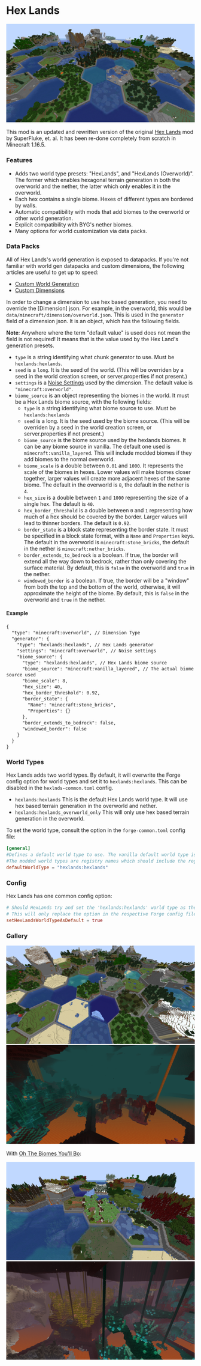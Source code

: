 # Hex Lands

![Hex Lands Overworld](./img/hex_overworld.png)

This mod is an updated and rewritten version of the original [Hex Lands](https://www.curseforge.com/minecraft/mc-mods/hex-lands) mod by SuperFluke, et. al. It has been re-done completely from scratch in Minecraft 1.16.5.

### Features

- Adds two world type presets: "HexLands", and "HexLands (Overworld)". The former which enables hexagonal terrain generation in both the overworld and the nether, the latter which only enables it in the overworld.
- Each hex contains a single biome. Hexes of different types are bordered by walls.
- Automatic compatibility with mods that add biomes to the overworld or other world generation.
- Explicit compatibility with BYG's nether biomes.
- Many options for world customization via data packs.

### Data Packs

All of Hex Lands's world generation is exposed to datapacks. If you're not familiar with world gen datapacks and custom dimensions, the following articles are useful to get up to speed:

- [Custom World Generation](https://minecraft.fandom.com/wiki/Custom_world_generation)
- [Custom Dimensions](https://minecraft.fandom.com/wiki/Custom_dimension)

In order to change a dimension to use hex based generation, you need to override the [Dimension] json. For example, in the overworld, this would be `data/minecraft/dimension/overworld.json`. This is used in the `generator` field of a dimension json. It is an object, which has the following fields.

**Note**: Anywhere where the term "default value" is used does not mean the field is not required! It means that is the value used by the Hex Land's generation presets.

- `type` is a string identifying what chunk generator to use. Must be `hexlands:hexlands`.
- `seed` is a `long`. It is the seed of the world. (This will be overriden by a seed in the world creation screen, or server.properties if not present.)
- `settings` is a [Noise Settings](https://minecraft.fandom.com/wiki/Custom_world_generation#Noise_settings) used by the dimension. The default value is `"minecraft:overworld"`.
- `biome_source` is an object representing the biomes in the world. It must be a Hex Lands biome source, with the following fields:
    - `type` is a string identifying what biome source to use. Must be `hexlands:hexlands`
    - `seed` is a long. It is the seed used by the biome source. (This will be overriden by a seed in the world creation screen, or server.properties if not present.)
    - `biome_source` is the biome source used by the hexlands biomes. It can be any biome source in vanilla. The default one used is `minecraft:vanilla_layered`. This will include modded biomes if they add biomes to the normal overworld.
    - `biome_scale` is a double between `0.01` and `1000`. It represents the scale of the biomes in hexes. Lower values will make biomes closer together, larger values will create more adjacent hexes of the same biome. The default in the overworld is `8`, the default in the nether is `4`.
    - `hex_size` is a double between `1` and `1000` representing the size of a single hex. The default is `40`.
    - `hex_border_threshold` is a double between `0` and `1` representing how much of a hex should be covered by the border. Larger values will lead to thinner borders. The default is `0.92`.
    - `border_state` is a block state representing the border state. It must be specified in a block state format, with a `Name` and `Properties` keys. The default in the overworld is `minecraft:stone_bricks`, the default in the nether is `minecraft:nether_bricks`.
    - `border_extends_to_bedrock` is a boolean. If true, the border will extend all the way down to bedrock, rather than only covering the surface material. By default, this is `false` in the overworld and `true` in the nether.
    - `windowed_border` is a boolean. If true, the border will be a "window" from both the top and the bottom of the world, otherwise, it will approximate the height of the biome. By default, this is `false` in the overworld and `true` in the nether.

#### Example

```json5
{
  "type": "minecraft:overworld", // Dimension Type
  "generator": {
    "type": "hexlands:hexlands", // Hex Lands generator
    "settings": "minecraft:overworld", // Noise settings
    "biome_source": {
      "type": "hexlands:hexlands", // Hex Lands biome source
      "biome_source": "minecraft:vanilla_layered", // The actual biome source used
      "biome_scale": 8,
      "hex_size": 40,
      "hex_border_threshold": 0.92,
      "border_state": {
        "Name": "minecraft:stone_bricks",
        "Properties": {}
      },
      "border_extends_to_bedrock": false,
      "windowed_border": false
    }
  }
}
```

### World Types

Hex Lands adds two world types. By default, it will overwrite the Forge config option for world types and set it to `hexlands:hexlands`. This can be disabled in the `hexlnds-common.toml` config.

- `hexlands:hexlands` This is the default Hex Lands world type. It will use hex based terrain generation in the overworld and nether.
- `hexlands:hexlands_overworld_only` This will only use hex based terrain generation in the overworld.

To set the world type, consult the option in the `forge-common.toml` config file:

```toml
[general]
#Defines a default world type to use. The vanilla default world type is represented by 'default'.
#The modded world types are registry names which should include the registry namespace, such as 'examplemod:example_world_type'.
defaultWorldType = "hexlands:hexlands"
```

### Config

Hex Lands has one common config option:

```toml
# Should HexLands try and set the 'hexlands:hexlands' world type as the default world type?
# This will only replace the option in the respective Forge config file, *only* if it is set to 'default'
setHexLandsWorldTypeAsDefault = true
```

### Gallery

![More Overworld Hexes](./img/hex_overworld_2.png)
![Nether Hexes](./img/hex_nether.png)

With [Oh The Biomes You'll Bo](https://www.curseforge.com/minecraft/mc-mods/oh-the-biomes-youll-go):

![BYG Overworld Hexes](./img/hex_overworld_byg.png)
![BYG Nether Hexes](./img/hex_nether_byg.png)


